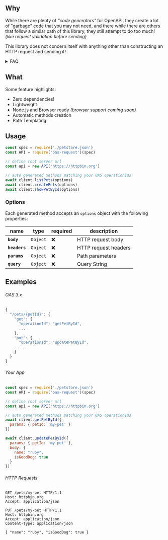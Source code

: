 ## Why

While there are plenty of _"code generators"_ for OpenAPI, they create a lot of "garbage" code that you may not need,
and there while there are others that follow a similar path of this library, they still attempt to do too much! _(like request validation before sending)_

This library does not concern itself with anything other than constructing an HTTP request and sending it!

<details>
  <summary>FAQ</summary>
  
  - **Why no validation?**  
    You should rely on validation & sanitation at the source of truth: The OpenAPI server itself!

</details>

## What

Some feature highlights:

  - Zero dependencies!
  - Lightweight
  - Node.js and Browser ready _(browser support coming soon)_
  - Automatic methods creation
  - Path Templating

## Usage

```js
const spec = require('./petstore.json')
const API = require('oas-request')(spec)

// define root server url
const api = new API('https://httpbin.org')

// auto generated methods matching your OAS operationIds
await client.listPets(options)
await client.createPets(options)
await client.showPetById(options)
```

### Options

Each generated method accepts an `options` object with the following properties:

| name          | type     | required | description          |
| ------------- | -------- | -------- | -------------------- |
| **`body`**    | `Object` | ❌        | HTTP request body    |
| **`headers`** | `Object` | ❌        | HTTP request headers |
| **`params`**  | `Object` | ❌        | Path parameters      |
| **`query`**   | `Object` | ❌        | Query String         |

## Examples

###### OAS 3.x

```js
{
  "/pets/{petId}": {
    "get": {
      "operationId": "getPetById",
      ...
    },
    "put": {
      "operationId": "updatePetById",
      ...
    }
  }
}
```

###### Your App

```js
const spec = require('./petstore.json')
const API = require('oas-request')(spec)

// define root server url
const api = new API('https://httpbin.org')

// auto generated methods matching your OAS operationIds
await client.getPetById({
  params: { petId: 'my-pet' }
})

await client.updatePetById({
  params: { petId: 'my-pet' },
  body: {
    name: "ruby",
    isGoodDog: true
  }
})
```

###### HTTP Requests

```http
GET /pets/my-pet HTTP/1.1
Host: httpbin.org
Accept: application/json
```

```http
PUT /pets/my-pet HTTP/1.1
Host: httpbin.org
Accept: application/json
Content-Type: application/json

{ "name": "ruby", "isGoodDog": true }
```
